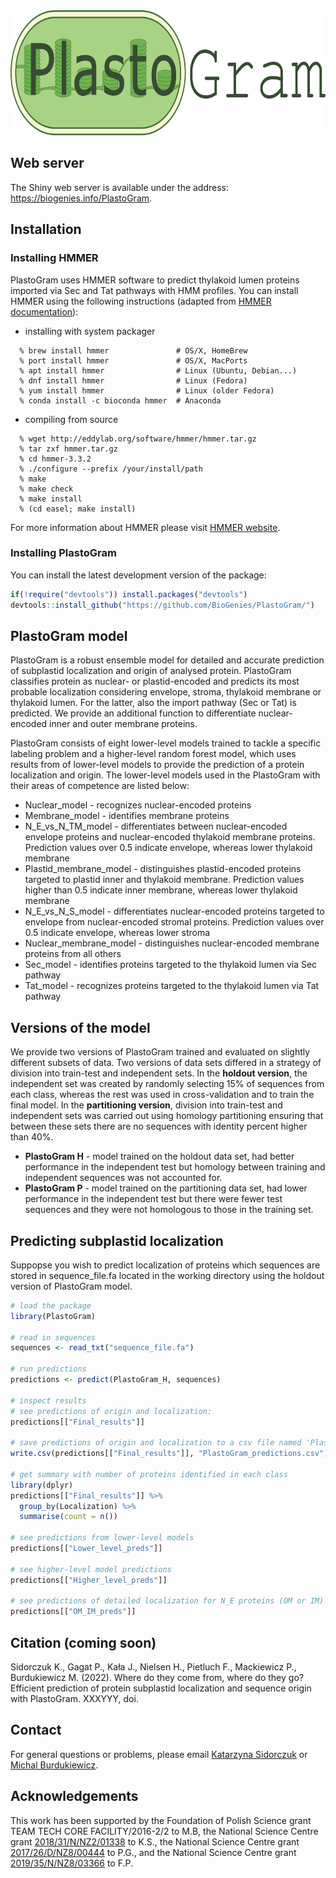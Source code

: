 
<!-- README.md is generated from README.Rmd. Please edit that file -->

<img src="./inst/PlastoGram/PlastoGram_logo.png" style="height: 200px;"/>

## Web server

The Shiny web server is available under the address:
<https://biogenies.info/PlastoGram>.

## Installation

### Installing HMMER

PlastoGram uses HMMER software to predict thylakoid lumen proteins
imported via Sec and Tat pathways with HMM profiles. You can install
HMMER using the following instructions (adapted from [HMMER
documentation](http://hmmer.org/documentation.html)):

-   installing with system packager

<!-- -->

      % brew install hmmer               # OS/X, HomeBrew
      % port install hmmer               # OS/X, MacPorts
      % apt install hmmer                # Linux (Ubuntu, Debian...)
      % dnf install hmmer                # Linux (Fedora)
      % yum install hmmer                # Linux (older Fedora)
      % conda install -c bioconda hmmer  # Anaconda

-   compiling from source

<!-- -->

      % wget http://eddylab.org/software/hmmer/hmmer.tar.gz 
      % tar zxf hmmer.tar.gz
      % cd hmmer-3.3.2
      % ./configure --prefix /your/install/path
      % make
      % make check
      % make install
      % (cd easel; make install)

For more information about HMMER please visit [HMMER
website](http://hmmer.org/).

### Installing PlastoGram

You can install the latest development version of the package:

``` r
if(!require("devtools")) install.packages("devtools")
devtools::install_github("https://github.com/BioGenies/PlastoGram/")
```

## PlastoGram model

PlastoGram is a robust ensemble model for detailed and accurate
prediction of subplastid localization and origin of analysed protein.
PlastoGram classifies protein as nuclear- or plastid-encoded and
predicts its most probable localization considering envelope, stroma,
thylakoid membrane or thylakoid lumen. For the latter, also the import
pathway (Sec or Tat) is predicted. We provide an additional function to
differentiate nuclear-encoded inner and outer membrane proteins.

PlastoGram consists of eight lower-level models trained to tackle a
specific labeling problem and a higher-level random forest model, which
uses results from of lower-level models to provide the prediction of a
protein localization and origin. The lower-level models used in the
PlastoGram with their areas of competence are listed below:

-   Nuclear_model - recognizes nuclear-encoded proteins
-   Membrane_model - identifies membrane proteins
-   N_E\_vs_N\_TM_model - differentiates between nuclear-encoded
    envelope proteins and nuclear-encoded thylakoid membrane proteins.
    Prediction values over 0.5 indicate envelope, whereas lower
    thylakoid membrane
-   Plastid_membrane_model - distinguishes plastid-encoded proteins
    targeted to plastid inner and thylakoid membrane. Prediction values
    higher than 0.5 indicate inner membrane, whereas lower thylakoid
    membrane
-   N_E\_vs_N\_S_model - differentiates nuclear-encoded proteins
    targeted to envelope from nuclear-encoded stromal proteins.
    Prediction values over 0.5 indicate envelope, whereas lower stroma
-   Nuclear_membrane_model - distinguishes nuclear-encoded membrane
    proteins from all others
-   Sec_model - identifies proteins targeted to the thylakoid lumen via
    Sec pathway
-   Tat_model - recognizes proteins targeted to the thylakoid lumen via
    Tat pathway

## Versions of the model

We provide two versions of PlastoGram trained and evaluated on slightly
different subsets of data. Two versions of data sets differed in a
strategy of division into train-test and independent sets. In the
**holdout version**, the independent set was created by randomly
selecting 15% of sequences from each class, whereas the rest was used in
cross-validation and to train the final model. In the **partitioning
version**, division into train-test and independent sets was carried out
using homology partitioning ensuring that between these sets there are
no sequences with identity percent higher than 40%.

-   **PlastoGram H** - model trained on the holdout data set, had better
    performance in the independent test but homology between training
    and independent sequences was not accounted for.
-   **PlastoGram P** - model trained on the partitioning data set, had
    lower performance in the independent test but there were fewer test
    sequences and they were not homologous to those in the training set.

## Predicting subplastid localization

Suppopse you wish to predict localization of proteins which sequences
are stored in sequence_file.fa located in the working directory using
the holdout version of PlastoGram model.

``` r
# load the package
library(PlastoGram)

# read in sequences
sequences <- read_txt("sequence_file.fa")

# run predictions
predictions <- predict(PlastoGram_H, sequences)

# inspect results
# see predictions of origin and localization:
predictions[["Final_results"]]

# save predictions of origin and localization to a csv file named 'PlastoGram_predictions.csv'
write.csv(predictions[["Final_results"]], "PlastoGram_predictions.csv")

# get summary with number of proteins identified in each class
library(dplyr)
predictions[["Final_results"]] %>% 
  group_by(Localization) %>% 
  summarise(count = n())

# see predictions from lower-level models
predictions[["Lower_level_preds"]]

# see higher-level model predictions
predictions[["Higher_level_preds"]]

# see predictions of detailed localization for N_E proteins (OM or IM)
predictions[["OM_IM_preds"]]
```

## Citation (coming soon)

Sidorczuk K., Gagat P., Kała J., Nielsen H., Pietluch F., Mackiewicz P.,
Burdukiewicz M. (2022). Where do they come from, where do they go?
Efficient prediction of protein subplastid localization and sequence
origin with PlastoGram. XXXYYY, doi.

## Contact

For general questions or problems, please email [Katarzyna
Sidorczuk](mailto:sidorczuk.katarzyna17@gmail.com) or [Michal
Burdukiewicz](mailto:michalburdukiewicz@gmail.com).

## Acknowledgements

This work has been supported by the Foundation of Polish Science grant
TEAM TECH CORE FACILITY/2016-2/2 to M.B, the National Science Centre
grant
[2018/31/N/NZ2/01338](https://projekty.ncn.gov.pl/index.php?projekt_id=429890)
to K.S., the National Science Centre grant
[2017/26/D/NZ8/00444](https://projekty.ncn.gov.pl/index.php?projekt_id=384760)
to P.G., and the National Science Centre grant
[2019/35/N/NZ8/03366](https://projekty.ncn.gov.pl/index.php?projekt_id=463135)
to F.P.
